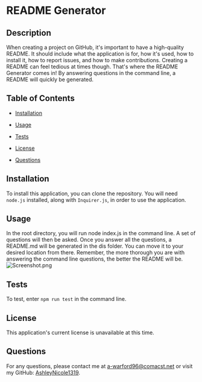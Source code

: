 # README Generator

## Description
When creating a project on GitHub, it's important to have a high-quality README. It should include what the application is for, how it's used, how to install it, how to report issues, and how to make contributions. Creating a README can feel tedious at times though. That's where the README Generator comes in! By answering questions in the command line, a README will quickly be generated.
## Table of Contents
- [Installation](#installation)
- [Usage](#usage)

- [Tests](#tests)
- [License](#license)
- [Questions](#questions)
## Installation
To install this application, you can clone the repository. You will need `node.js` installed, along with `Inquirer.js`, in order to use the application.
## Usage
In the root directory, you will run node index.js in the command line. A set of questions will then be asked. Once you answer all the questions, a README.md will be generated in the dis folder. You can move it to your desired location from there. Remember, the more thorough you are with answering the command line questions, the better the README will be. 
![Screenshot.png](/../README-gen/images/Screenshot.png)

## Tests
To test, enter `npm run test` in the command line.
## License
This application's current license is unavailable at this time.
## Questions
For any questions, please contact me at [a-warford96@comacst.net](mailto:a-warford96@comacst.net) or visit my GitHub: [AshleyNicole1319](https://github.com/AshleyNicole1319).
  